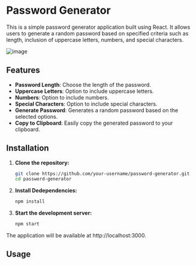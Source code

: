# Password Generator

This is a simple password generator application built using React. It allows users to generate a random password based on specified criteria such as length, inclusion of uppercase letters, numbers, and special characters.

![image](https://github.com/rajkumar3934/Password-Generator/assets/27536166/6efdd891-b467-4568-819c-4c1eda1dad60)


## Features

- **Password Length**: Choose the length of the password.
- **Uppercase Letters**: Option to include uppercase letters.
- **Numbers**: Option to include numbers.
- **Special Characters**: Option to include special characters.
- **Generate Password**: Generates a random password based on the selected options.
- **Copy to Clipboard**: Easily copy the generated password to your clipboard.

## Installation

1. **Clone the repository:**

   ```bash
   git clone https://github.com/your-username/password-generator.git
   cd password-generator
   ```
2. **Install Dedependencies:**
   
   ```bash
   npm install
   ```
3. **Start the development server:**

   ```bash
   npm start
   ```

The application will be available at http://localhost:3000.

## Usage
